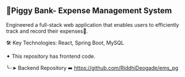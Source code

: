 ## 🐷Piggy Bank- Expense Management System 

Engineered a full-stack web application that enables users to efficiently track and record their expenses💸.

🛠️ Key Technologies: React, Spring Boot, MySQL

✦ This repository has frontend code.

╰┈➤ Backend Repository ➡️ https://github.com/RiddhiDeogade/ems_pg 


